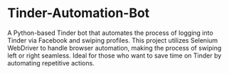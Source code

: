 # Tinder-Automation-Bot
A Python-based Tinder bot that automates the process of logging into Tinder via Facebook and swiping profiles. This project utilizes Selenium WebDriver to handle browser automation, making the process of swiping left or right seamless. Ideal for those who want to save time on Tinder by automating repetitive actions.
